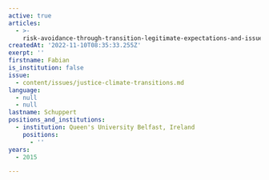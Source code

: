 ```yaml
---
active: true
articles:
  - >-
    risk-avoidance-through-transition-legitimate-expectations-and-issues-of-justice
createdAt: '2022-11-10T08:35:33.255Z'
exerpt: ''
firstname: Fabian
is_institution: false
issue:
  - content/issues/justice-climate-transitions.md
language:
  - null
  - null
lastname: Schuppert
positions_and_institutions:
  - institution: Queen's University Belfast, Ireland
    positions:
      - ''
years:
  - 2015

---
```

